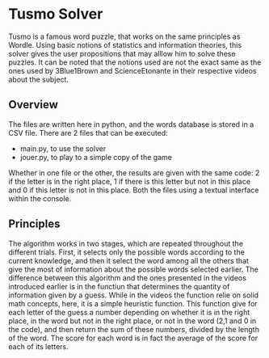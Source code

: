 # Tusmo Solver

Tusmo is a famous word puzzle, that works on the same principles as Wordle. Using basic notions of statistics and information theories, this solver gives the user propositions that may alllow him to solve these puzzles. It can be noted that the notions used are not the exact same as the ones used by 3Blue1Brown and ScienceEtonante in their respective videos about the subject.

## Overview

The files are written here in python, and the words database is stored in a CSV file. There are 2 files that can be executed:

- main.py, to use the solver
- jouer.py, to play to a simple copy of the game

Whether in one file or the other, the results are given with the same code: 2 if the letter is in the right place, 1 if there is this letter but not in this place and 0 if this letter is not in this place. Both the files using a textual interface within the console.

## Principles

The algorithm works in two stages, which are repeated throughout the different trials. First, it selects only the possible words according to the current knowledge, and then it select the word among all the others that give the most of information about the possible words selected earlier.
The difference between this algorithm and the ones presented in the videos introduced earlier is in the functiun that determines the quantity of information given by a guess. While in the videos the function relie on solid math concepts, here, it is a simple heuristic function.
This function give for each letter of the guess a number depending on whether it is in the right place, in the word but not in the right place, or not in the word (2,1 and 0 in the code), and then return the sum of these numbers, divided by the length of the word. The score for each word is in fact the average of the score for each of its letters.
